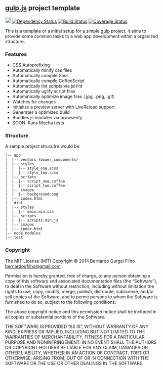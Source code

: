 ## [gulp.js](http://gulpjs.com/) project template
<a href="http://badge.fury.io/js/gulp-project-template"><img src="https://badge.fury.io/js/gulp-project-template@2x.png" alt="NPM version" height="18"></a>
[![Dependency Status](https://david-dm.org/bernardogfilho/gulp-project-template.svg?theme=shields.io)](https://david-dm.org/bernardogfilho/gulp-project-template)
[![Build Status](https://travis-ci.org/bernardogfilho/gulp-project-template.png?branch=gulp-test)](https://travis-ci.org/bernardogfilho/gulp-project-template)
[![Coverage Status](https://coveralls.io/repos/bernardogfilho/gulp-project-template/badge.png?branch=gulp-test)](https://coveralls.io/r/bernardogfilho/gulp-project-template?branch=gulp-test)

This is a template or a initial setup for a simple [gulp](http://gulpjs.com/) project. It aims to provide some common tasks to a web app development within a organized structure.

### Features

- CSS Autoprefixing
- Automatically minify css files
- Automatically compile Sass
- Automatically compile CoffeeScript
- Automatically lint scripts via jsHint
- Automatically uglify script files
- Automatically optimize image files (.jpg, .png, .gif)
- Watches for changes
- Initialize a preview server with LiveReload support
- Generates a optimized build
- Bundles js modules via browserify
- SOON: Runs Mocha tests


### Structure

A sample project strucutre would be:

```
|-- app
|  |-- vendors (bower_components)
|  |-- styles
|  |  |-- style_one.scss
|  |  |-- style_two.scss
|  |-- scripts
|  |  |-- script_one.coffee
|  |  |-- script_two.coffee
|  |-- images
|  |  |-- background.png
|  |-- index.html
|-- dist
|  |-- styles
|  |  |-- main.min.css
|  |-- scripts
|  |  |-- scripts.min.js
|  |-- images
|  |-- index.html
|-- node_modules
|-- test
```

### Copyright

The MIT License (MIT)
Copyright © 2014 Bernardo Gurgel Filho <bernardogfilho@gmail.com>

Permission is hereby granted, free of charge, to any person obtaining a copy
of this software and associated documentation files (the “Software”), to deal
in the Software without restriction, including without limitation the rights
to use, copy, modify, merge, publish, distribute, sublicense, and/or sell
copies of the Software, and to permit persons to whom the Software is
furnished to do so, subject to the following conditions:

The above copyright notice and this permission notice shall be included in
all copies or substantial portions of the Software.

THE SOFTWARE IS PROVIDED “AS IS”, WITHOUT WARRANTY OF ANY KIND, EXPRESS OR
IMPLIED, INCLUDING BUT NOT LIMITED TO THE WARRANTIES OF MERCHANTABILITY,
FITNESS FOR A PARTICULAR PURPOSE AND NONINFRINGEMENT. IN NO EVENT SHALL THE
AUTHORS OR COPYRIGHT HOLDERS BE LIABLE FOR ANY CLAIM, DAMAGES OR OTHER
LIABILITY, WHETHER IN AN ACTION OF CONTRACT, TORT OR OTHERWISE, ARISING FROM,
OUT OF OR IN CONNECTION WITH THE SOFTWARE OR THE USE OR OTHER DEALINGS IN
THE SOFTWARE.